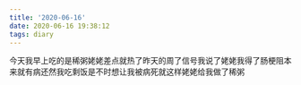```yaml
---
title: '2020-06-16'
date: 2020-06-16 19:38:12
tags: diary
---
```

今天我早上吃的是稀粥姥姥差点就热了昨天的周了信号我说了姥姥我得了肠梗阻本来就有病还然我吃剩饭是不时想让我被病死就这样姥姥给我做了稀粥
